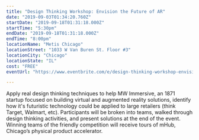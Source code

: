 ```yaml
---
title: "Design Thinking Workshop: Envision the Future of AR"
date: "2019-09-03T01:34:20.760Z"
startDate: "2019-09-18T01:31:18.000Z"
startTime: "5:30pm"
endDate: "2019-09-18T01:31:18.000Z"
endTime: "8:00pm"
locationName: "Metis Chicago"
locationStreet: "1033 W Van Buren St. Floor #3"
locationCity: "Chicago"
locationState: "IL"
cost: "FREE"
eventUrl: "https://www.eventbrite.com/e/design-thinking-workshop-envision-the-future-of-ar-tickets-69967040301?aff=chicagotechevents"

---
```


Apply real design thinking techniques to help MW Immersive, an 1871 startup focused on building virtual and augmented reality solutions, identify how it's futuristic technology could be applied to large retailers (think Target, Walmart, etc). Participants will be broken into teams, walked through design thinking activities, and present solutions at the end of the event. Winning teams of the friendly competition will receive tours of mHub, Chicago’s physical product accelerator.

